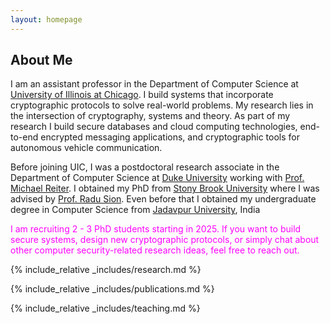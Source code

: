 ```yaml
---
layout: homepage
---
```


## About Me

I am an assistant professor in the Department of Computer Science at [University of Illinois at Chicago](https://cs.uic.edu). I build systems that incorporate cryptographic protocols to solve real-world problems. My research lies in the intersection of cryptography, systems and theory. As part of my research I build secure databases and cloud computing technologies, end-to-end encrypted messaging applications, and cryptographic tools for autonomous vehicle communication. 

Before joining UIC, I was a postdoctoral research associate in the Department of Computer Science at [Duke University](https://cs.duke.edu) working with [Prof. Michael Reiter](https://reitermk.github.io/). I obtained my PhD from [Stony Brook University](https://www.cs.stonybrook.edu) where I was advised by [Prof. Radu Sion](https://zxr.io/). Even before that I obtained my undergraduate degree in Computer Science from [Jadavpur University](https://en.wikipedia.org/wiki/Jadavpur_University), India


<p style="color:Fuchsia;"> I am recruiting 2 - 3 PhD students starting in 2025. If you want to build secure systems, design new cryptographic protocols, or simply chat about other computer security-related research ideas, feel free to reach out.</p>

{% include_relative _includes/research.md %}


{% include_relative _includes/publications.md %}


{% include_relative _includes/teaching.md %}
